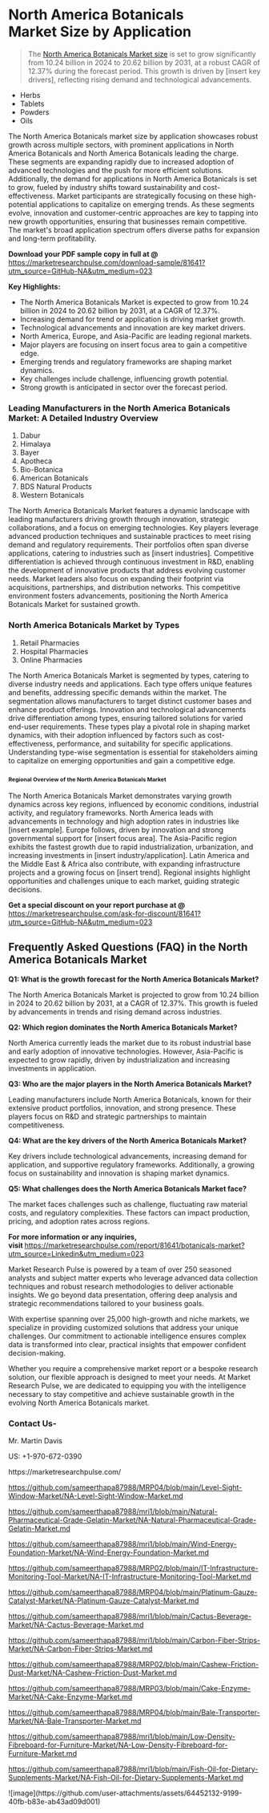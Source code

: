 <h1>North America Botanicals Market&nbsp;Size by Application</h1><blockquote><p>The <a href="https://marketresearchpulse.com/download-sample/81641?utm_source=GitHub-NA&amp;utm_medium=023">North America Botanicals Market size</a> is set to grow significantly from 10.24 billion in 2024 to 20.62 billion by 2031, at a robust CAGR of 12.37% during the forecast period. This growth is driven by [insert key drivers], reflecting rising demand and technological advancements.</p></blockquote><ul><li>Herbs<li> Tablets<li> Powders<li> Oils</li></ul><p>The North America Botanicals market size by application showcases robust growth across multiple sectors, with prominent applications in North America Botanicals and North America Botanicals leading the charge. These segments are expanding rapidly due to increased adoption of advanced technologies and the push for more efficient solutions. Additionally, the demand for applications in North America Botanicals is set to grow, fueled by industry shifts toward sustainability and cost-effectiveness. Market participants are strategically focusing on these high-potential applications to capitalize on emerging trends. As these segments evolve, innovation and customer-centric approaches are key to tapping into new growth opportunities, ensuring that businesses remain competitive. The market's broad application spectrum offers diverse paths for expansion and long-term profitability.</p><p><strong>Download your PDF sample copy in full at @ </strong><a href="https://marketresearchpulse.com/download-sample/81641?utm_source=GitHub-NA&amp;utm_medium=023">https://marketresearchpulse.com/download-sample/81641?utm_source=GitHub-NA&amp;utm_medium=023</a></p><p><strong>Key Highlights: </strong></p><ul><li>The North America Botanicals Market is expected to grow from 10.24 billion in 2024 to 20.62 billion by 2031, at a CAGR of 12.37%.</li><li>Increasing demand for trend or application is driving market growth.</li><li>Technological advancements and innovation are key market drivers.</li><li>North America, Europe, and Asia-Pacific are leading regional markets.</li><li>Major players are focusing on insert focus area to gain a competitive edge.</li><li>Emerging trends and regulatory frameworks are shaping market dynamics.</li><li>Key challenges include challenge, influencing growth potential.</li><li>Strong growth is anticipated in sector over the forecast period.</li></ul><h3>Leading Manufacturers in the North America Botanicals Market: A Detailed Industry Overview</h3><ol><li>Dabur</li><li>Himalaya</li><li>Bayer</li><li>Apotheca</li><li>Bio-Botanica</li><li>American Botanicals</li><li>BDS Natural Products</li><li>Western Botanicals</li></ol><div class="flex max-w-full flex-col flex-grow"><div class="min-h-8 text-message flex w-full flex-col items-end gap-2 whitespace-normal break-words [.text-message+&amp;]:mt-5" dir="auto" data-message-author-role="assistant" data-message-id="fd8432e4-4910-450d-b182-61b7bfb0a01f" data-message-model-slug="gpt-4o"><div class="flex w-full flex-col gap-1 empty:hidden first:pt-[3px]"><div class="markdown prose w-full break-words dark:prose-invert light"><p>The North America Botanicals Market features a dynamic landscape with leading manufacturers driving growth through innovation, strategic collaborations, and a focus on emerging technologies. Key players leverage advanced production techniques and sustainable practices to meet rising demand and regulatory requirements. Their portfolios often span diverse applications, catering to industries such as [insert industries]. Competitive differentiation is achieved through continuous investment in R&amp;D, enabling the development of innovative products that address evolving customer needs. Market leaders also focus on expanding their footprint via acquisitions, partnerships, and distribution networks. This competitive environment fosters advancements, positioning the North America Botanicals Market for sustained growth.</p></div></div></div></div><h3>North America Botanicals Market by Types</h3><ol><li>Retail Pharmacies<li> Hospital Pharmacies<li> Online Pharmacies</li></ol><div class="flex max-w-full flex-col flex-grow"><div class="min-h-8 text-message flex w-full flex-col items-end gap-2 whitespace-normal break-words [.text-message+&amp;]:mt-5" dir="auto" data-message-author-role="assistant" data-message-id="084470be-0bb7-4664-bddf-5156b4f41249" data-message-model-slug="gpt-4o-mini"><div class="flex w-full flex-col gap-1 empty:hidden first:pt-[3px]"><div class="markdown prose w-full break-words dark:prose-invert light"><p>The North America Botanicals Market is segmented by types, catering to diverse industry needs and applications. Each type offers unique features and benefits, addressing specific demands within the market. The segmentation allows manufacturers to target distinct customer bases and enhance product offerings. Innovation and technological advancements drive differentiation among types, ensuring tailored solutions for varied end-user requirements. These types play a pivotal role in shaping market dynamics, with their adoption influenced by factors such as cost-effectiveness, performance, and suitability for specific applications. Understanding type-wise segmentation is essential for stakeholders aiming to capitalize on emerging opportunities and gain a competitive edge.</p></div></div></div></div><h3><span style="font-size: 11px;">Regional Overview of the North America Botanicals Market</span></h3><div class="flex max-w-full flex-col flex-grow"><div class="min-h-8 text-message flex w-full flex-col items-end gap-2 whitespace-normal break-words [.text-message+&amp;]:mt-5" dir="auto" data-message-author-role="assistant" data-message-id="e9038762-ce64-4e30-91c9-9bd413514231" data-message-model-slug="gpt-4o-mini"><div class="flex w-full flex-col gap-1 empty:hidden first:pt-[3px]"><div class="markdown prose w-full break-words dark:prose-invert light"><p>The North America Botanicals Market demonstrates varying growth dynamics across key regions, influenced by economic conditions, industrial activity, and regulatory frameworks. North America leads with advancements in technology and high adoption rates in industries like [insert example]. Europe follows, driven by innovation and strong governmental support for [insert focus area]. The Asia-Pacific region exhibits the fastest growth due to rapid industrialization, urbanization, and increasing investments in [insert industry/application]. Latin America and the Middle East &amp; Africa also contribute, with expanding infrastructure projects and a growing focus on [insert trend]. Regional insights highlight opportunities and challenges unique to each market, guiding strategic decisions.</p></div></div></div></div><p><strong>Get a special discount on your report purchase at @ </strong><a href="https://marketresearchpulse.com/ask-for-discount/81641?utm_source=GitHub-NA&amp;utm_medium=023">https://marketresearchpulse.com/ask-for-discount/81641?utm_source=GitHub-NA&amp;utm_medium=023</a></p><h2>Frequently Asked Questions (FAQ) in the North America Botanicals Market</h2><p><strong>Q1: What is the growth forecast for the North America Botanicals Market?</strong></p><p>The North America Botanicals Market is projected to grow from 10.24 billion in 2024 to 20.62 billion by 2031, at a CAGR of 12.37%. This growth is fueled by advancements in trends and rising demand across industries.</p><p><strong>Q2: Which region dominates the North America Botanicals Market?</strong></p><p>North America currently leads the market due to its robust industrial base and early adoption of innovative technologies. However, Asia-Pacific is expected to grow rapidly, driven by industrialization and increasing investments in application.</p><p><strong>Q3: Who are the major players in the North America Botanicals Market?</strong></p><p>Leading manufacturers include North America Botanicals, known for their extensive product portfolios, innovation, and strong presence. These players focus on R&amp;D and strategic partnerships to maintain competitiveness.</p><p><strong>Q4: What are the key drivers of the North America Botanicals Market?</strong></p><p>Key drivers include technological advancements, increasing demand for application, and supportive regulatory frameworks. Additionally, a growing focus on sustainability and innovation is shaping market dynamics.</p><p><strong>Q5: What challenges does the North America Botanicals Market face?</strong></p><p>The market faces challenges such as challenge, fluctuating raw material costs, and regulatory complexities. These factors can impact production, pricing, and adoption rates across regions.</p><p><strong>For more information or any inquiries, visit&nbsp;</strong><a href="https://marketresearchpulse.com/report/81641/botanicals-market?utm_source=Linkedin&utm_medium=023">https://marketresearchpulse.com/report/81641/botanicals-market?utm_source=Linkedin&utm_medium=023</a></p><p>Market Research Pulse is powered by a team of over 250 seasoned analysts and subject matter experts who leverage advanced data collection techniques and robust research methodologies to deliver actionable insights. We go beyond data presentation, offering deep analysis and strategic recommendations tailored to your business goals.</p><p>With expertise spanning over 25,000 high-growth and niche markets, we specialize in providing customized solutions that address your unique challenges. Our commitment to actionable intelligence ensures complex data is transformed into clear, practical insights that empower confident decision-making.</p><p>Whether you require a comprehensive market report or a bespoke research solution, our flexible approach is designed to meet your needs. At Market Research Pulse, we are dedicated to equipping you with the intelligence necessary to stay competitive and achieve sustainable growth in the evolving North America Botanicals market.</p><h3><strong>Contact Us-</strong></h3><p>Mr. Martin Davis</p><p>US: +1-970-672-0390</p><p>https://marketresearchpulse.com/</p><p><a href="https://github.com/sameerthapa87988/MRP04/blob/main/Level-Sight-Window-Market/NA-Level-Sight-Window-Market.md">https://github.com/sameerthapa87988/MRP04/blob/main/Level-Sight-Window-Market/NA-Level-Sight-Window-Market.md</a></p><p><a href="https://github.com/sameerthapa87988/mri1/blob/main/Natural-Pharmaceutical-Grade-Gelatin-Market/NA-Natural-Pharmaceutical-Grade-Gelatin-Market.md">https://github.com/sameerthapa87988/mri1/blob/main/Natural-Pharmaceutical-Grade-Gelatin-Market/NA-Natural-Pharmaceutical-Grade-Gelatin-Market.md</a></p><p><a href="https://github.com/sameerthapa87988/mri1/blob/main/Wind-Energy-Foundation-Market/NA-Wind-Energy-Foundation-Market.md">https://github.com/sameerthapa87988/mri1/blob/main/Wind-Energy-Foundation-Market/NA-Wind-Energy-Foundation-Market.md</a></p><p><a href="https://github.com/sameerthapa87988/MRP02/blob/main/IT-Infrastructure-Monitoring-Tool-Market/NA-IT-Infrastructure-Monitoring-Tool-Market.md">https://github.com/sameerthapa87988/MRP02/blob/main/IT-Infrastructure-Monitoring-Tool-Market/NA-IT-Infrastructure-Monitoring-Tool-Market.md</a></p><p><a href="https://github.com/sameerthapa87988/MRP04/blob/main/Platinum-Gauze-Catalyst-Market/NA-Platinum-Gauze-Catalyst-Market.md">https://github.com/sameerthapa87988/MRP04/blob/main/Platinum-Gauze-Catalyst-Market/NA-Platinum-Gauze-Catalyst-Market.md</a></p><p><a href="https://github.com/sameerthapa87988/mri1/blob/main/Cactus-Beverage-Market/NA-Cactus-Beverage-Market.md">https://github.com/sameerthapa87988/mri1/blob/main/Cactus-Beverage-Market/NA-Cactus-Beverage-Market.md</a></p><p><a href="https://github.com/sameerthapa87988/mri1/blob/main/Carbon-Fiber-Strips-Market/NA-Carbon-Fiber-Strips-Market.md">https://github.com/sameerthapa87988/mri1/blob/main/Carbon-Fiber-Strips-Market/NA-Carbon-Fiber-Strips-Market.md</a></p><p><a href="https://github.com/sameerthapa87988/MRP02/blob/main/Cashew-Friction-Dust-Market/NA-Cashew-Friction-Dust-Market.md">https://github.com/sameerthapa87988/MRP02/blob/main/Cashew-Friction-Dust-Market/NA-Cashew-Friction-Dust-Market.md</a></p><p><a href="https://github.com/sameerthapa87988/MRP03/blob/main/Cake-Enzyme-Market/NA-Cake-Enzyme-Market.md">https://github.com/sameerthapa87988/MRP03/blob/main/Cake-Enzyme-Market/NA-Cake-Enzyme-Market.md</a></p><p><a href="https://github.com/sameerthapa87988/MRP04/blob/main/Bale-Transporter-Market/NA-Bale-Transporter-Market.md">https://github.com/sameerthapa87988/MRP04/blob/main/Bale-Transporter-Market/NA-Bale-Transporter-Market.md</a></p><p><a href="https://github.com/sameerthapa87988/mri1/blob/main/Low-Density-Fibreboard-for-Furniture-Market/NA-Low-Density-Fibreboard-for-Furniture-Market.md">https://github.com/sameerthapa87988/mri1/blob/main/Low-Density-Fibreboard-for-Furniture-Market/NA-Low-Density-Fibreboard-for-Furniture-Market.md</a></p><p><a href="https://github.com/sameerthapa87988/mri1/blob/main/Fish-Oil-for-Dietary-Supplements-Market/NA-Fish-Oil-for-Dietary-Supplements-Market.md">https://github.com/sameerthapa87988/mri1/blob/main/Fish-Oil-for-Dietary-Supplements-Market/NA-Fish-Oil-for-Dietary-Supplements-Market.md</a></p>
![image](https://github.com/user-attachments/assets/64452132-9199-40fb-b83e-ab43ad09d001)
